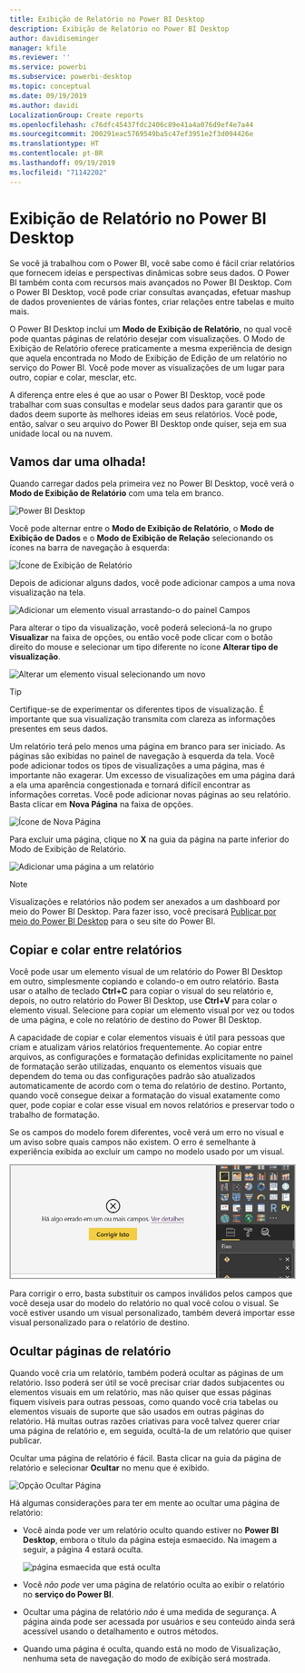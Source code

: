 ```yaml
---
title: Exibição de Relatório no Power BI Desktop
description: Exibição de Relatório no Power BI Desktop
author: davidiseminger
manager: kfile
ms.reviewer: ''
ms.service: powerbi
ms.subservice: powerbi-desktop
ms.topic: conceptual
ms.date: 09/19/2019
ms.author: davidi
LocalizationGroup: Create reports
ms.openlocfilehash: c76dfc45437fdc2406c89e41a4a076d9ef4e7a44
ms.sourcegitcommit: 200291eac5769549ba5c47ef3951e2f3d094426e
ms.translationtype: HT
ms.contentlocale: pt-BR
ms.lasthandoff: 09/19/2019
ms.locfileid: "71142202"
---
```

# <a name="report-view-in-power-bi-desktop"></a>Exibição de Relatório no Power BI Desktop
Se você já trabalhou com o Power BI, você sabe como é fácil criar relatórios que fornecem ideias e perspectivas dinâmicas sobre seus dados. O Power BI também conta com recursos mais avançados no Power BI Desktop. Com o Power BI Desktop, você pode criar consultas avançadas, efetuar mashup de dados provenientes de várias fontes, criar relações entre tabelas e muito mais.

O Power BI Desktop inclui um **Modo de Exibição de Relatório**, no qual você pode quantas páginas de relatório desejar com visualizações. O Modo de Exibição de Relatório oferece praticamente a mesma experiência de design que aquela encontrada no Modo de Exibição de Edição de um relatório no serviço do Power BI. Você pode mover as visualizações de um lugar para outro, copiar e colar, mesclar, etc.

A diferença entre eles é que ao usar o Power BI Desktop, você pode trabalhar com suas consultas e modelar seus dados para garantir que os dados deem suporte às melhores ideias em seus relatórios. Você pode, então, salvar o seu arquivo do Power BI Desktop onde quiser, seja em sua unidade local ou na nuvem.

## <a name="lets-take-a-look"></a>Vamos dar uma olhada!
Quando carregar dados pela primeira vez no Power BI Desktop, você verá o **Modo de Exibição de Relatório** com uma tela em branco.

![Power BI Desktop](media/desktop-report-view/pbi_reportviewinpbidesigner_reportview.png)

Você pode alternar entre o **Modo de Exibição de Relatório**, o **Modo de Exibição de Dados** e o **Modo de Exibição de Relação** selecionando os ícones na barra de navegação à esquerda:

![Ícone de Exibição de Relatório](media/desktop-report-view/pbi_reportviewinpbidesigner_changeview.png)

Depois de adicionar alguns dados, você pode adicionar campos a uma nova visualização na tela.

![Adicionar um elemento visual arrastando-o do painel Campos](media/desktop-report-view/pbid_reportview_addvis.gif)

Para alterar o tipo da visualização, você poderá selecioná-la no grupo **Visualizar** na faixa de opções, ou então você pode clicar com o botão direito do mouse e selecionar um tipo diferente no ícone **Alterar tipo de visualização**.

![Alterar um elemento visual selecionando um novo](media/desktop-report-view/pbid_reportview_changevis.gif)

> [!TIP]
> Certifique-se de experimentar os diferentes tipos de visualização. É importante que sua visualização transmita com clareza as informações presentes em seus dados.

Um relatório terá pelo menos uma página em branco para ser iniciado. As páginas são exibidas no painel de navegação à esquerda da tela. Você pode adicionar todos os tipos de visualizações a uma página, mas é importante não exagerar. Um excesso de visualizações em uma página dará a ela uma aparência congestionada e tornará difícil encontrar as informações corretas. Você pode adicionar novas páginas ao seu relatório. Basta clicar em **Nova Página** na faixa de opções.

![Ícone de Nova Página](media/desktop-report-view/pbidesignerreportviewnewpage.png)

Para excluir uma página, clique no **X** na guia da página na parte inferior do Modo de Exibição de Relatório.

![Adicionar uma página a um relatório](media/desktop-report-view/pbi_reportviewinpbidesigner_deletepage.png)

> [!NOTE]
> Visualizações e relatórios não podem ser anexados a um dashboard por meio do Power BI Desktop. Para fazer isso, você precisará [Publicar por meio do Power BI Desktop](desktop-upload-desktop-files.md) para o seu site do Power BI.

## <a name="copy-and-paste-between-reports"></a>Copiar e colar entre relatórios

Você pode usar um elemento visual de um relatório do Power BI Desktop em outro, simplesmente copiando e colando-o em outro relatório. Basta usar o atalho de teclado **Ctrl+C** para copiar o visual do seu relatório e, depois, no outro relatório do Power BI Desktop, use **Ctrl+V** para colar o elemento visual. Selecione para copiar um elemento visual por vez ou todos de uma página, e cole no relatório de destino do Power BI Desktop. 

A capacidade de copiar e colar elementos visuais é útil para pessoas que criam e atualizam vários relatórios frequentemente. Ao copiar entre arquivos, as configurações e formatação definidas explicitamente no painel de formatação serão utilizadas, enquanto os elementos visuais que dependem do tema ou das configurações padrão são atualizados automaticamente de acordo com o tema do relatório de destino. Portanto, quando você consegue deixar a formatação do visual exatamente como quer, pode copiar e colar esse visual em novos relatórios e preservar todo o trabalho de formatação.

Se os campos do modelo forem diferentes, você verá um erro no visual e um aviso sobre quais campos não existem. O erro é semelhante à experiência exibida ao excluir um campo no modelo usado por um visual. 

![Erro ao copiar/colar o visual – nenhum campo de dados](media/desktop-report-view/report-view_07.png)

Para corrigir o erro, basta substituir os campos inválidos pelos campos que você deseja usar do modelo do relatório no qual você colou o visual. Se você estiver usando um visual personalizado, também deverá importar esse visual personalizado para o relatório de destino.




## <a name="hide-report-pages"></a>Ocultar páginas de relatório

Quando você cria um relatório, também poderá ocultar as páginas de um relatório. Isso poderá ser útil se você precisar criar dados subjacentes ou elementos visuais em um relatório, mas não quiser que essas páginas fiquem visíveis para outras pessoas, como quando você cria tabelas ou elementos visuais de suporte que são usados em outras páginas do relatório. Há muitas outras razões criativas para você talvez querer criar uma página de relatório e, em seguida, ocultá-la de um relatório que quiser publicar. 

Ocultar uma página de relatório é fácil. Basta clicar na guia da página de relatório e selecionar **Ocultar** no menu que é exibido.

![Opção Ocultar Página](media/desktop-report-view/report-view_05.png)

Há algumas considerações para ter em mente ao ocultar uma página de relatório:

* Você ainda pode ver um relatório oculto quando estiver no **Power BI Desktop**, embora o título da página esteja esmaecido. Na imagem a seguir, a página 4 estará oculta.

    ![página esmaecida que está oculta](media/desktop-report-view/report-view_06.png)

* Você *não pode* ver uma página de relatório oculta ao exibir o relatório no **serviço do Power BI**.

* Ocultar uma página de relatório *não* é uma medida de segurança. A página ainda pode ser acessada por usuários e seu conteúdo ainda será acessível usando o detalhamento e outros métodos.

* Quando uma página é oculta, quando está no modo de Visualização, nenhuma seta de navegação do modo de exibição será mostrada.

